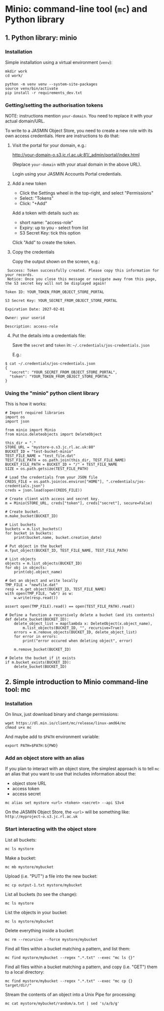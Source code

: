 # Minio: command-line tool (`mc`) and Python library

## 1. Python library: minio

### Installation
  
Simple installation using a virtual environment (`venv`):

```
mkdir work
cd work/

python -m venv venv --system-site-packages
source venv/bin/activate
pip install -r requirements_dev.txt
``` 

### Getting/setting the authorisation tokens

NOTE: instructions mention `your-domain`. You need to replace it with your actual domain/URL.

To write to a JASMIN Object Store, you need to create a new role with its own access credentials.
Here are instructions to do that:

1. Visit the portal for your domain, e.g.:

    http://your-domain-o.s3.jc.rl.ac.uk:81/_admin/portal/index.html

    (Replace `your-domain` with your atual domain in the above URL).

    Login using your JASMIN Accounts Portal credentials.

2. Add a new token

    - Click the Settings wheel in the top-right, and select "Permissions"
    - Select: "Tokens"
    - Click: "+Add"

    Add a token with details such as:

    - short name: "access-role"
    - Expiry: up to you - select from list
    - S3 Secret Key: tick this option

    Click "Add" to create the token.

3. Copy the credentials

    Copy the output shown on the screen, e.g.:

```
 Success: Token successfully created. Please copy this information for your records.
 Notice: Once you close this message or navigate away from this page, the S3 secret key will not be displayed again!

Token ID: YOUR_TOKEN_FROM_OBJECT_STORE_PORTAL

S3 Secret Key: YOUR_SECRET_FROM_OBJECT_STORE_PORTAL

Expiration Date: 2027-02-01

Owner: your userid

Description: access-role
```

4. Put the details into a credentials file:

    Save the `secret` and `token` in: `~/.credentials/jos-credentials.json`

    E.g.:

```
$ cat ~/.credentials/jos-credentials.json
{
  "secret": "YOUR_SECRET_FROM_OBJECT_STORE_PORTAL",
  "token": "YOUR_TOKEN_FROM_OBJECT_STORE_PORTAL"
}
```

### Using the "minio" python client library
 
This is how it works:

```
# Import required libraries
import os
import json

from minio import Minio
from minio.deleteobjects import DeleteObject

this_dir = "."
STORE_URL = "mystore-o.s3.jc.rl.ac.uk:80"
BUCKET_ID = "test-bucket-minio"
TEST_FILE_NAME = "test_file.dat"
TEST_FILE_PATH = os.path.join(this_dir, TEST_FILE_NAME)
BUCKET_FILE_PATH = BUCKET_ID + "/" + TEST_FILE_NAME
SIZE = os.path.getsize(TEST_FILE_PATH)

# Load the credentials from your JSON file
CREDS_FILE = os.path.join(os.environ["HOME"], ".credentials/jos-credentials.json")
creds = json.load(open(CREDS_FILE))

# Create client with access and secret key.
m = Minio(STORE_URL, creds["token"], creds["secret"], secure=False)

# Create bucket.
m.make_bucket(BUCKET_ID)

# List buckets
buckets = m.list_buckets()
for bucket in buckets:
    print(bucket.name, bucket.creation_date)

# Put object in the bucket
m.fput_object(BUCKET_ID, TEST_FILE_NAME, TEST_FILE_PATH)

# List objects
objects = m.list_objects(BUCKET_ID)
for obj in objects:
    print(obj.object_name)

# Get an object and write locally
TMP_FILE = "newfile.dat"
resp = m.get_object(BUCKET_ID, TEST_FILE_NAME)
with open(TMP_FILE, "wb") as w:
    w.write(resp.read())

assert open(TMP_FILE).read() == open(TEST_FILE_PATH).read()

# Define a function a recursively delete a bucket (and its contents)
def delete_bucket(BUCKET_ID):
    delete_object_list = map(lambda x: DeleteObject(x.object_name),
        m.list_objects(BUCKET_ID, "", recursive=True))
    errors = m.remove_objects(BUCKET_ID, delete_object_list)
    for error in errors:
        print("error occured when deleting object", error)

    m.remove_bucket(BUCKET_ID)

# Delete the bucket if it exists
if m.bucket_exists(BUCKET_ID):
    delete_bucket(BUCKET_ID)

```

## 2. Simple introduction to Minio command-line tool: mc

### Installation

On linux, just download binary and change permissions:

```
wget https://dl.min.io/client/mc/release/linux-amd64/mc
chmod u+x mc
```

And maybe add to `$PATH` environment variable:

```
export PATH=$PATH:${PWD}
```

### Add an object store with an alias

If you plan to interact with an object store, the simplest approach is to tell
`mc` an alias that you want to use that includes information about the:
- object store URL
- access token
- access secret

```
mc alias set mystore <url> <token> <secret> --api S3v4
```

On the JASMIN Object Store, the `<url>` will be something like: 
`http://myproject-o.s3.jc.rl.ac.uk`

### Start interacting with the object store

List all buckets:

```
mc ls mystore
```

Make a bucket:

```
mc mb mystore/mybucket
```

Upload (i.e. "PUT") a file into the new bucket:

```
mc cp output-1.txt mystore/mybucket
```

List all buckets (to see the change):

```
mc ls mystore
```

List the objects in your bucket:

```
mc ls mystore/mybucket
```

Delete everything inside a bucket:

```
mc rm --recursive --force mystore/mybucket
```

Find all files within a bucket matching a pattern, and list them:

```
mc find mystore/mybucket --regex ".*.txt" --exec "mc ls {}"
```

Find all files within a bucket matching a pattern, and copy (i.e. "GET") them
to a local directory:

```
mc find mystore/mybucket --regex ".*.txt" --exec "mc cp {} target/dir/"
```

Stream the contents of an object into a Unix Pipe for processing:

```
mc cat mystore/mybucket/random/a.txt | sed 's/a/b/g'
```



